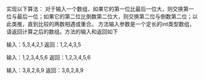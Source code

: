 实现以下算法：
对于输入一个数组，如果它的第一位比最后一位大，则交换第一位与最后一位；如果它的第二位比倒数第二位大，则交换第二位与倒数第二位；以此类推，直到比较的两数相遇或重合。
方法输入参数是一个定长的int类型数组，请返回计算之后的数组。方法的输入和返回如下

输入：5,3,4,2,1
返回：1,2,4,3,5

输入：1,2,3,4,5,6
返回：1,2,3,4,5,6

输入：3,8,2,6,9
返回：3,6,2,8,9